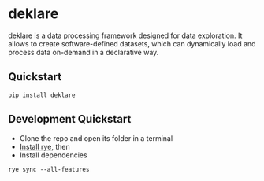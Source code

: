 # deklare

deklare is a data processing framework designed for data exploration. It allows to create software-defined datasets, which can dynamically load and process data on-demand in a declarative way.

## Quickstart

```
pip install deklare
```

## Development Quickstart
- Clone the repo and open its folder in a terminal
- [Install rye](https://rye.astral.sh/guide/installation/), then
- Install dependencies
```
rye sync --all-features
```